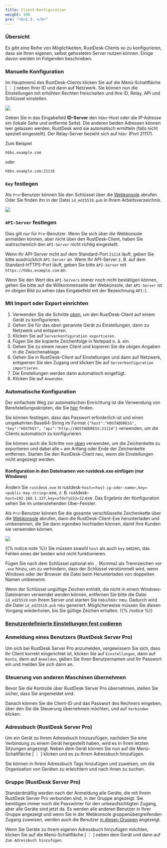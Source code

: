 ```yaml
---
title: Client-Konfiguration
weight: 300
pre: "<b>2.3. </b>"
---
```


### Übersicht

Es gibt eine Reihe von Möglichkeiten, RustDesk-Clients so zu konfigurieren, dass sie Ihren eigenen, selbst gehosteten Server nutzen können. Einige davon werden im Folgenden beschrieben.

### Manuelle Konfiguration

Im Hauptmenü des RustDesk-Clients klicken Sie auf die Menü-Schaltfläche [ &#8942; ] neben Ihrer ID und dann auf Netzwerk. Sie können nun die Einstellungen mit erhöhten Rechten freischalten und Ihre ID, Relay, API und Schlüssel einstellen.

![](/docs/en/self-host/client-configuration/images/network-config.png)

Geben Sie in das Eingabefeld **ID-Server** den `hbbs`-Host oder die IP-Adresse ein (lokale Seite und entfernte Seite). Die anderen beiden Adressen können leer gelassen werden, RustDesk wird sie automatisch ermitteln (falls nicht speziell eingestellt). Der Relay-Server bezieht sich auf `hbbr` (Port 21117).

Zum Beispiel

```nolang
hbbs.example.com
```

oder

```nolang
hbbs.example.com:21116
```

### `Key` festlegen

Als `Pro`-Benutzer können Sie den Schlüssel über die [Webkonsole](https://rustdesk.com/docs/de/self-host/rustdesk-server-pro/console/) abrufen. Oder Sie finden ihn in der Datei `id_ed25519.pub` in Ihrem Arbeitsverzeichnis.

![](/docs/en/self-host/rustdesk-server-pro/console/images/console-home.png?v2)

### `API-Server` festlegen

Dies gilt nur für `Pro`-Benutzer. Wenn Sie sich über die Webkonsole anmelden können, aber nicht über den RustDesk-Client, haben Sie wahrscheinlich den `API-Server` nicht richtig eingestellt.

Wenn Ihr API-Server nicht auf dem Standard-Port `21114` läuft, geben Sie bitte ausdrücklich `API-Server` an.
Wenn Ihr API-Server z. B. auf dem Standard-HTTPS-Port läuft, geben Sie bitte `API-Server` mit `https://hbbs.example.com` an.

Wenn Sie den Wert des `API-Servers` immer noch nicht bestätigen können, gehen Sie bitte auf die Willkommenseite der Webkonsole, der `API-Server` ist im obigen Bild zu sehen (das Eingabefeld mit der Bezeichnung `API:`).

### Mit Import oder Export einrichten

1. Verwenden Sie die Schritte [oben](https://rustdesk.com/docs/de/self-host/client-configuration/#manuelle-konfiguration), um den RustDesk-Client auf einem Gerät zu konfigurieren.
2. Gehen Sie für das oben genannte Gerät zu Einstellungen, dann zu Netzwerk und entsperren.
3. Klicken Sie auf `Serverkonfiguration exportieren`.
4. Fügen Sie die kopierte Zeichenfolge in Notepad o. ä. ein.
5. Gehen Sie zu einem neuen Client und kopieren Sie die obigen Angaben in die Zwischenablage.
6. Gehen Sie in RustDesk-Client auf Einstellungen und dann auf Netzwerk, entsperren Sie den Zugang und klicken Sie auf `Serverkonfiguration importieren`.
7. Die Einstellungen werden dann automatisch eingefügt.
8. Klicken Sie auf `Anwenden`.

### Automatische Konfiguration

Der einfachste Weg zur automatischen Einrichtung ist die Verwendung von Bereitstellungsskripten, die Sie [hier](https://rustdesk.com/docs/de/self-host/client-deployment/) finden.

Sie können festlegen, dass das Passwort erforderlich ist und einen umgekehrten Base64-String im Format `{"host":"HOSTADDRESS", "key":"HOSTKEY", "api":"http://HOSTADDRESS:21114"}` verwenden, um die Clients automatisch zu konfigurieren.

Sie können auch die Schritte von [oben](https://rustdesk.com/docs/de/self-host/client-configuration/#mit-import-oder-export-einrichten) verwenden, um die Zeichenkette zu exportieren und dabei alle `=` am Anfang oder Ende der Zeichenkette entfernen. Starten Sie den RustDesk-Client neu, wenn die Einstellungen nicht angezeigt werden.

#### Konfiguration in den Dateinamen von rustdesk.exe einfügen (nur Windows)

Ändern Sie `rustdesk.exe` in rustdesk-`host=<host-ip-oder-name>,key=<public-key-string>`.exe, z. B. rustdesk-`host=192.168.1.137,key=xfdsfsd32=32`.exe. Das Ergebnis der Konfiguration sehen Sie im untenstehenden Über-Fenster.

Als `Pro`-Benutzer können Sie die gesamte verschlüsselte Zeichenkette über die [Webkonsole](https://rustdesk.com/docs/de/self-host/rustdesk-server-pro/console/) abrufen, dann die RustDesk-Client-Exe herunterladen und umbenennen, die Sie dann irgendwo hochladen können, damit Ihre Kunden sie verwenden können.

![](/docs/en/self-host/rustdesk-server-pro/console/images/console-home.png?v2)

<a name="invalidchar"></a>
{{% notice note %}}
Sie müssen sowohl `host` als auch `key` setzen, das Fehlen eines der beiden wird nicht funktionieren.

Fügen Sie nach dem Schlüssel optional ein `,` (Komma) als Trennzeichen vor `.exe` hinzu, um zu verhindern, dass der Schlüssel verstümmelt wird, wenn Windows oder der Browser die Datei beim Herunterladen von doppelten Namen umbenennt.

Wenn der Schlüssel ungültige Zeichen enthält, die nicht in einem Windows-Dateinamen verwendet werden können, entfernen Sie
bitte die Datei `id_ed25519` von Ihrem Server und starten Sie `hbbs`/`hbbr` neu. Dadurch wird die Datei `id_ed25519.pub` neu generiert.
Möglicherweise müssen Sie diesen Vorgang wiederholen, bis Sie gültige Zeichen erhalten.
{{% /notice %}}

### [Benutzerdefinierte Einstellungen fest codieren](https://rustdesk.com/docs/de/self-host/client-configuration/hardcode-settings/)


### Anmeldung eines Benutzers (RustDesk Server Pro)
Um sich bei RustDesk Server Pro anzumelden, vergewissern Sie sich, dass Ihr Client korrekt eingerichtet ist, klicken Sie auf `Einstellungen`, dann auf `Konto`, dann auf `Anmelden`, geben Sie Ihren Benutzernamen und Ihr Passwort ein und melden Sie sich dann an.

### Steuerung von anderen Maschinen übernehmen
Bevor Sie die Kontrolle über RustDesk Server Pro übernehmen, stellen Sie sicher, dass Sie angemeldet sind.

Danach können Sie die Client-ID und das Passwort des Rechners eingeben, über den Sie die Steuerung übernehmen möchten, und auf `Verbinden` klicken.

### Adressbuch (RustDesk Server Pro)
Um ein Gerät zu Ihrem Adressbuch hinzuzufügen, nachdem Sie eine Verbindung zu einem Gerät hergestellt haben, wird es in Ihren letzten Sitzungen angezeigt. Neben dem Gerät können Sie nun auf die Menü-Schaltfläche [ &#8942; ] klicken und es zu Ihrem Adressbuch hinzufügen.

Sie können in Ihrem Adressbuch Tags hinzufügen und zuweisen, um die Organisation von Geräten zu erleichtern und nach ihnen zu suchen.

### Gruppe (RustDesk Server Pro)
Standardmäßig werden nach der Anmeldung alle Geräte, die mit Ihrem RustDesk Server Pro verbunden sind, in der Gruppe angezeigt. Sie benötigen immer noch die Passwörter für den unbeaufsichtigten Zugang, aber alle Geräte sind jetzt da. Es werden alle anderen Benutzer in Ihrer Gruppe angezeigt und wenn Sie in der Webkonsole gruppenübergreifenden Zugang zuweisen, werden auch die Benutzer [in diesen Gruppen](https://rustdesk.com/docs/de/self-host/rustdesk-server-pro/console/#neue-gruppen-hinzufügen) angezeigt.

Wenn Sie Geräte zu Ihrem eigenen Adressbuch hinzufügen möchten, klicken Sie auf die Menü-Schaltfläche [ &#8942; ] neben dem Gerät und dann auf `Zum Adressbuch hinzufügen`.
